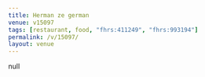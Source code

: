 ```yaml
---
title: Herman ze german
venue: v15097
tags: [restaurant, food, "fhrs:411249", "fhrs:993194"]
permalink: /v/15097/
layout: venue
---
```

null